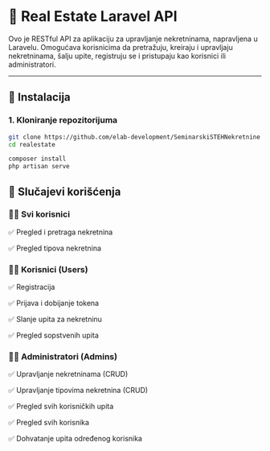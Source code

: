 # 🏡 Real Estate Laravel API

Ovo je RESTful API za aplikaciju za upravljanje nekretninama, napravljena u Laravelu. Omogućava korisnicima da pretražuju, kreiraju i upravljaju nekretninama, šalju upite, registruju se i pristupaju kao korisnici ili administratori.

---

## 🔧 Instalacija

### 1. Kloniranje repozitorijuma

```bash
git clone https://github.com/elab-development/SeminarskiSTEHNekretnine
cd realestate
```

```bash
composer install
php artisan serve
```

## 🚀 Slučajevi korišćenja

### 🧑‍💼 Svi korisnici

✅ Pregled i pretraga nekretnina

✅ Pregled tipova nekretnina

### 🧑‍💼 Korisnici (Users)

✅ Registracija

✅ Prijava i dobijanje tokena

✅ Slanje upita za nekretninu

✅ Pregled sopstvenih upita

### 👨‍💼 Administratori (Admins)

✅ Upravljanje nekretninama (CRUD)

✅ Upravljanje tipovima nekretnina (CRUD)

✅ Pregled svih korisničkih upita

✅ Pregled svih korisnika

✅ Dohvatanje upita određenog korisnika
